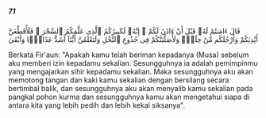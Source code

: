 ##### 71

<span class="ayah">قَالَ ءَامَنتُمْ لَهُۥ قَبْلَ أَنْ ءَاذَنَ لَكُمْ ۖ إِنَّهُۥ لَكَبِيرُكُمُ ٱلَّذِى عَلَّمَكُمُ ٱلسِّحْرَ ۖ فَلَأُقَطِّعَنَّ أَيْدِيَكُمْ وَأَرْجُلَكُم مِّنْ خِلَٰفٍۢ وَلَأُصَلِّبَنَّكُمْ فِى جُذُوعِ ٱلنَّخْلِ وَلَتَعْلَمُنَّ أَيُّنَآ أَشَدُّ عَذَابًۭا وَأَبْقَىٰ</span>

<span class="ayah_translation">Berkata Fir'aun: "Apakah kamu telah beriman kepadanya (Musa) sebelum aku memberi izin kepadamu sekalian. Sesungguhnya ia adalah pemimpinmu yang mengajarkan sihir kepadamu sekalian. Maka sesungguhnya aku akan memotong tangan dan kaki kamu sekalian dengan bersilang secara bertimbal balik, dan sesungguhnya aku akan menyalib kamu sekalian pada pangkal pohon kurma dan sesungguhnya kamu akan mengetahui siapa di antara kita yang lebih pedih dan lebih kekal siksanya".</span>
